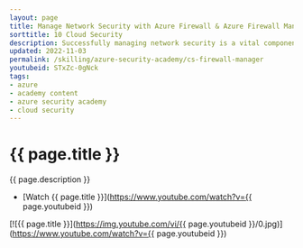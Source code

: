 ```yaml
---
layout: page
title: Manage Network Security with Azure Firewall & Azure Firewall Manager
sorttitle: 10 Cloud Security
description: Successfully managing network security is a vital component of service protection, especially with an evolving threat environment and growing enterprise challenges. In this session, discover Azure Firewall's key benefits, supported SKUs (e.g., standard, premium, etc.) and their capabilities, Azure Firewall's Threat Intelligence, and Azure Firewall's Rules Processing Logic. Additionally, dive deeper into Azure Firewall Manager's core features, integration potential, and pricing, all paired with an extensive demo.
updated: 2022-11-03
permalink: /skilling/azure-security-academy/cs-firewall-manager
youtubeid: STxZc-0gNck
tags: 
- azure
- academy content
- azure security academy
- cloud security
---
```


# {{ page.title }}

{{ page.description }}

* [Watch {{ page.title }}](https://www.youtube.com/watch?v={{ page.youtubeid }})

[![{{ page.title }}](https://img.youtube.com/vi/{{ page.youtubeid }}/0.jpg)](https://www.youtube.com/watch?v={{ page.youtubeid }})